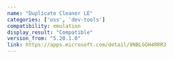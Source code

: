 ```yaml
---
name: "Duplicate Cleaner LE"
categories: ['oss', 'dev-tools']
compatibility: emulation
display_result: "Compatible"
version_from: "5.20.1.0"
link: https://apps.microsoft.com/detail/9NBLGGH4RRR3
---
```

